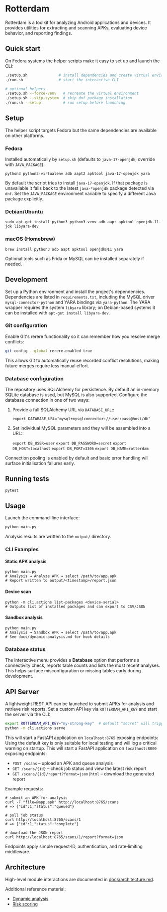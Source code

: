 # Rotterdam

Rotterdam is a toolkit for analyzing Android applications and devices. It provides utilities for extracting and scanning APKs, evaluating device behavior, and reporting findings.

## Quick start

On Fedora systems the helper scripts make it easy to set up and launch the CLI:

```bash
./setup.sh              # install dependencies and create virtual environment
./run.sh                # start the interactive CLI

# optional helpers
./setup.sh --force-venv   # recreate the virtual environment
./setup.sh --skip-system  # skip dnf package installation
./run.sh --setup          # run setup before launching
```

## Setup

The helper script targets Fedora but the same dependencies are available on
other platforms.

### Fedora

Installed automatically by `setup.sh` (defaults to `java-17-openjdk`; override with `JAVA_PACKAGE`):

```
python3 python3-virtualenv adb aapt2 apktool java-17-openjdk yara
```

By default the script tries to install `java-17-openjdk`. If that package is
unavailable it falls back to the latest `java-*openjdk` package detected via
`dnf`. Set the `JAVA_PACKAGE` environment variable to specify a different Java
package explicitly.

### Debian/Ubuntu

```
sudo apt-get install python3 python3-venv adb aapt apktool openjdk-11-jdk libyara-dev
```

### macOS (Homebrew)

```
brew install python3 adb aapt apktool openjdk@11 yara
```

Optional tools such as Frida or MySQL can be installed separately if needed.

## Development

Set up a Python environment and install the project's dependencies.
Dependencies are listed in `requirements.txt`, including the MySQL driver
`mysql-connector-python` and YARA bindings via `yara-python`.
The YARA wrapper requires the system `libyara` library; on Debian-based
systems it can be installed with `apt-get install libyara-dev`.

### Git configuration

Enable Git's rerere functionality so it can remember how you resolve merge
conflicts:

```bash
git config --global rerere.enabled true
```

This allows Git to automatically reuse recorded conflict resolutions, making
future merges require less manual effort.

### Database configuration

The repository uses SQLAlchemy for persistence. By default an in-memory
SQLite database is used, but MySQL is also supported. Configure the database
connection in one of two ways:

1. Provide a full SQLAlchemy URL via ``DATABASE_URL``::

   ``export DATABASE_URL="mysql+mysqlconnector://user:pass@host/db"``

2. Set individual MySQL parameters and they will be assembled into a URL::

   ``export DB_USER=user``
   ``export DB_PASSWORD=secret``
   ``export DB_HOST=localhost``
   ``export DB_PORT=3306``
   ``export DB_NAME=rotterdam``

Connection pooling is enabled by default and basic error handling will surface
initialisation failures early.

## Running tests

```bash
pytest
```

## Usage

Launch the command-line interface:

```bash
python main.py
```

Analysis results are written to the `output/` directory.

### CLI Examples

#### Static APK analysis

```
python main.py
# Analysis → Analyze APK → select /path/to/app.apk
# Report written to output/<timestamp>/report.json
```

#### Device scan

```
python -m cli.actions list-packages <device-serial>
# Outputs list of installed packages and can export to CSV/JSON
```

#### Sandbox analysis

```
python main.py
# Analysis → Sandbox APK → select /path/to/app.apk
# See docs/dynamic-analysis.md for hook details
```

### Database status

The interactive menu provides a **Database** option that performs a
connectivity check, reports table counts and lists the most recent analyses.
This helps surface misconfiguration or missing tables early during
development.

## API Server

A lightweight REST API can be launched to submit APKs for analysis and
retrieve risk reports. Set a custom API key via `ROTTERDAM_API_KEY` and start
the server via the CLI:

```bash
export ROTTERDAM_API_KEY="my-strong-key"  # default "secret" will trigger a warning
python -m cli.actions serve
```


This will start a FastAPI application on `localhost:8765` exposing endpoints:
Using the default key is only suitable for local testing and will log a
critical warning on startup. This will start a FastAPI application on
`localhost:8000` exposing endpoints:


* `POST /scans` – upload an APK and queue analysis
* `GET /scans/{id}` – check job status and view the latest risk report
* `GET /scans/{id}/report?format=json|html` – download the generated report

Example requests:

```
# submit an APK for analysis
curl -F "file=@app.apk" http://localhost:8765/scans
# => {"id":1,"status":"queued"}

# poll job status
curl http://localhost:8765/scans/1
# => {"id":1,"status":"complete"}

# download the JSON report
curl http://localhost:8765/scans/1/report?format=json
```

Endpoints apply simple request‑ID, authentication, and rate‑limiting middleware.

## Architecture

High-level module interactions are documented in
[docs/architecture.md](docs/architecture.md).

Additional reference material:

- [Dynamic analysis](docs/dynamic-analysis.md)
- [Risk scoring](docs/risk-scoring.md)
